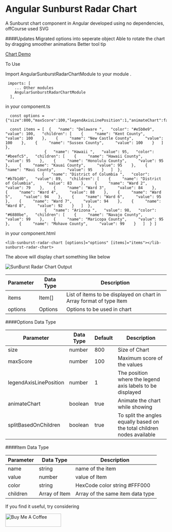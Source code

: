 # Angular Sunburst Radar Chart

A Sunburst chart component in Angular developed using no dependencies, offCourse used SVG


####Updates
    Migrated options into seperate object
    Able to rotate the chart by dragging
    smoother animations
    Better tool tip    


[Chart Demo](https://muthuishere.github.io/sunburst-radar-chart-workspace/)

To Use 

Import AngularSunburstRadarChartModule  to your module .

```
 imports: [
    ... Other modules
    AngularSunburstRadarChartModule
  ],

```
in your component.ts
 ```
   const options = {"size":800,"maxScore":100,"legendAxisLinePosition":1,"animateChart":false,"splitBasedOnChildren":true}

   const items = [  {   "name": "Delaware ",   "color": "#e5b0e9",   "value": 100,   "children": [    {     "name": "Kent County",     "value": 100    },    {     "name": "New Castle County",     "value": 100    },    {     "name": "Sussex County",     "value": 100    }   ]  }, 
                  {   "name": "Hawaii ",   "value": 95,   "color": "#beefc5",   "children": [    {     "name": "Hawaii County",     "value": 95    },    {     "name": "Honolulu County",     "value": 95    },    {     "name": "Kauai County",     "value": 95    },    {     "name": "Maui County",     "value": 95    }   ]  }, 
                 {   "name": "District of Columbia ",   "color": "#b7b1d0",   "value": 89,   "children": [    {     "name": "District of Columbia",     "value": 83    },    {     "name": "Ward 2",     "value": 79    },    {     "name": "Ward 3",     "value": 84    },    {     "name": "Ward 4",     "value": 88    },    {     "name": "Ward 5",     "value": 94    },    {     "name": "Ward 6",     "value": 95    },    {     "name": "Ward 7",     "value": 94    },    {     "name": "Ward 8",     "value": 92    }   ]  },  
                  {   "name": "Arizona ",   "value": 98,   "color": "#6880be",   "children": [    {     "name": "Navajo County",     "value": 99    },    {     "name": "Maricopa County",     "value": 95    },    {     "name": "Mohave County",     "value": 99    }   ]  } ]
```


in your component.html
```
<lib-sunburst-radar-chart [options]="options" [items]="items"></lib-sunburst-radar-chart>

```

The above will display chart something like below


![SunBurst Radar Chart Output ](https://raw.githubusercontent.com/muthuishere/sunburst-radar-chart-workspace/main/projects/angular-sunburst-radar-chart/sample.JPG)




|Parameter|Data Type|Description|
|--- |--- |--- |
|items|Item[]|List of items to be displayed on chart in Array format of type Item |
|options|Options|Options to be used in chart|



####Options Data Type

|Parameter|Data Type|Default|Description|
|--- |--- |--- |--- |
|size|number|800 |Size of Chart |
|maxScore|number|100 |Maximum score of the values |
|legendAxisLinePosition |number |1 |The position where the legend axis labels to be displayed |
|animateChart|boolean|true |Animate the chart while showing|
|splitBasedOnChildren|boolean|true |To split the angles equally based on the total children nodes available |




####Item Data Type

|Parameter|Data Type|Description|
|--- |--- |--- |
|name|string|name of the item |
|value|number|value of Item|
|color|string|HexCode color string #FFF000|
|children|Array of Item |Array of the same item data type|



If you find it useful, try considering

<a href="https://www.buymeacoffee.com/muthuishere" target="_blank"><img src="https://cdn.buymeacoffee.com/buttons/default-orange.png" alt="Buy Me A Coffee" height="41" width="174"></a>




